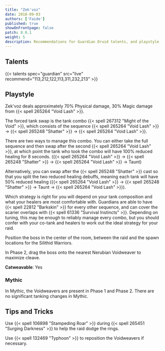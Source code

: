 ```yaml
---
title: "Zek'voz"
date: 2018-09-03
authors: ['Faide']
published: true
showOnFrontpage: false
patch: 8.0.1
weight: 5
description: Recommendations for Guardian Druid talents, and playstyle, and tips and tricks for Zek'voz in Uldir, on Normal/Heroic and Mythic difficulties.
---
```


## Talents

{{< talents spec="guardian" src="live" recommend="113,212,122,113,311,232,213" >}}

## Playstyle

Zek'voz deals approximately 70% Physical damage, 30% Magic damage from {{< spell 265264 "Void Lash" >}}.

The forced tank swap is the tank combo {{< spell 267312 "Might of the Void" >}}, which consists of the sequence {{< spell 265264 "Void Lash" >}} -> {{< spell 265248 "Shatter" >}} -> {{< spell 265264 "Void Lash" >}}.

There are two ways to manage this combo. You can either take the full sequence and then swap after the second {{< spell 265264 "Void Lash" >}}, at which point the tank who took the combo will have 100% reduced healing for 8 seconds. ({{< spell 265264 "Void Lash" >}} -> {{< spell 265248 "Shatter" >}} -> {{< spell 265264 "Void Lash" >}} -> Taunt)

Alternatively, you can swap after the {{< spell 265248 "Shatter" >}} cast so that you split the two reduced healing debuffs, meaning each tank will have 50% reduced healing ({{< spell 265264 "Void Lash" >}} -> {{< spell 265248 "Shatter" >}} -> Taunt -> {{< spell 265264 "Void Lash" >}}).

Which strategy is right for you will depend on your tank composition and what your healers are most comfortable with. Guardians are able to have {{< spell 22812 "Barkskin" >}} for every other sequence, and can cover the scarier overlaps with {{< spell 61336 "Survival Instincts" >}}. Depending on tuning, this may be enough to reliably manage every combo, but you should confer with your co-tank and healers to work out the ideal strategy for your raid.

Position the boss in the center of the room, between the raid and the spawn locations for the Silithid Warriors.

In Phase 2, drag the boss onto the nearest Nerubian Voidweaver to maximize cleave.

**Catweavable**: Yes

### Mythic

In Mythic, the Voidweavers are present in Phase 1 and Phase 2. There are no significant tanking changes in Mythic.

## Tips and Tricks

Use {{< spell 106898 "Stampeding Roar" >}} during {{< spell 265451 "Surging Darkness" >}} to help the raid dodge the rings.

Use {{< spell 132469 "Typhoon" >}} to reposition the Voidweavers if necessary.
